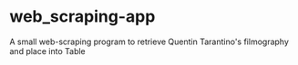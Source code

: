 # web_scraping-app
A small web-scraping program to retrieve Quentin Tarantino's filmography and place into Table
